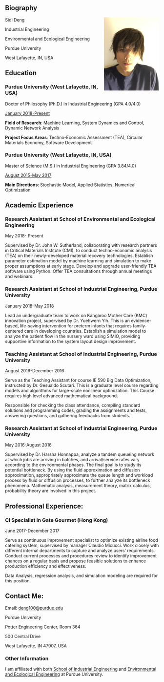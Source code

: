 <meta name="google-site-verification" content="wXw4iY7Q0ywPhGQbXhdnZ3VxrOAoKzdHihOsWPD9jcU" />

## Biography

Sidi Deng <img align = "right" width = "180" src="/Image/IMG_6342.JPG" title = "Biography" >




Industrial Engineering

Environmental and Ecological Engineering

Purdue University

West Lafayette, IN, USA


## Education


### Purdue University (West Lafayette, IN, USA)


Doctor of Philosophy (Ph.D.) in Industrial Engineering (GPA 4.0/4.0)

<ins>January 2018-Present</ins>

**Field of Research**: Machine Learning, System Dynamics and Control, Dynamic Network Analysis

**Project Focus Areas**: Techno-Economic Assessment (TEA), Circular Materials Economy, Software Development



### Purdue University (West Lafayette, IN, USA)



Master of Science (M.S.) in Industrial Engineering (GPA 3.84/4.0)

<ins>August 2015-May 2017</ins>

**Main Directions**: Stochastic Model, Applied Statistics, Numerical Optimization

## Academic Experience
### Research Assistant at School of Environmental and Ecological Engineering
May 2018- Present

Supervised by Dr. John W. Sutherland, collaborating with research partners in Critical Materials Institute (CMI), to conduct techno-economic analysis (TEA) on their newly-developed material recovery technologies. Establish parameter estimation model by machine learning and simulation to make proper assumptions at early stage. Develop and upgrade user-friendly TEA software using Python. Offer TEA consultations through annual meetings and webinars.

### Research Assistant at School of Industrial Engineering, Purdue University
January 2018-May 2018

Lead an undergraduate team to work on Kangaroo Mother Care (KMC) innovation project, supervised by Dr. Yuehwern Yih. This is an evidence-based, life-saving intervention for preterm infants that requires family-centered care in developing countries. Establish a simulation model to analyze the patient flow in the nursery ward using SIMIO, providing supportive information to the system layout design improvement.

### Teaching Assistant at School of Industrial Engineering, Purdue University
August 2016-December 2016

Serve as the Teaching Assistant for course IE 590 Big Data Optimization, instructed by Dr. Gesualdo Scutari. This is a graduate level course regarding models and algorithms for large-scale nonlinear optimization. This Course requires high level advanced mathematical background.

Responsible for checking the class attendance, compiling standard solutions and programming codes, grading the assignments and tests, answering questions, and gathering feedbacks from students. 

### Research Assistant at School of Industrial Engineering, Purdue University                                           
May 2016-August 2016

Supervised by Dr. Harsha Honnappa, analyze a tandem queueing network at which jobs are arriving in batches, and arrival/service rates vary according to the environmental phases. The final goal is to study its potential bottleneck. By using the fluid approximation and diffusion approximation, appropriately approximate the queue length and workload process by fluid or diffusion processes, to further analyze its bottleneck phenomena. Mathematic analysis, measurement theory, matrix calculus, probability theory are involved in this project.

## Professional Experience:
### CI Specialist in Gate Gourmet (Hong Kong)  
June 2017-December 2017

Serve as continuous improvement specialist to optimize existing airline food catering system, supervised by manager Claudio Micucci. Work closely with different internal departments to capture and analyze users’ requirements. Conduct current processes and procedures review to identify improvement chances on a regular basis and propose feasible solutions to enhance production efficiency and effectiveness. 

Data Analysis, regression analysis, and simulation modeling are required for this position.

## Contact Me:

Email: <deng100@purdue.edu>

Purdue University

Potter Engineering Center, Room 364

500 Central Drive

West Lafayette, IN 47907, USA


### Other Information

I am affiliated with both [School of Industrial Engineering](https://engineering.purdue.edu/IE) and [Environmental and Ecological Engineering](https://engineering.purdue.edu/EEE) at Purdue University.

